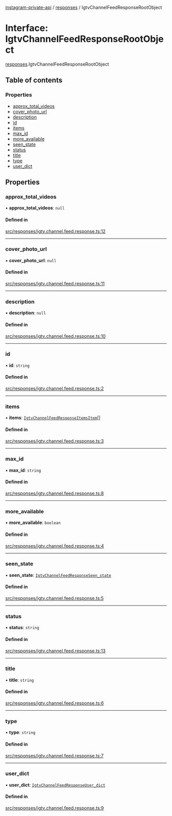[instagram-private-api](../../README.md) / [responses](../../modules/responses.md) / IgtvChannelFeedResponseRootObject

# Interface: IgtvChannelFeedResponseRootObject

[responses](../../modules/responses.md).IgtvChannelFeedResponseRootObject

## Table of contents

### Properties

- [approx\_total\_videos](IgtvChannelFeedResponseRootObject.md#approx_total_videos)
- [cover\_photo\_url](IgtvChannelFeedResponseRootObject.md#cover_photo_url)
- [description](IgtvChannelFeedResponseRootObject.md#description)
- [id](IgtvChannelFeedResponseRootObject.md#id)
- [items](IgtvChannelFeedResponseRootObject.md#items)
- [max\_id](IgtvChannelFeedResponseRootObject.md#max_id)
- [more\_available](IgtvChannelFeedResponseRootObject.md#more_available)
- [seen\_state](IgtvChannelFeedResponseRootObject.md#seen_state)
- [status](IgtvChannelFeedResponseRootObject.md#status)
- [title](IgtvChannelFeedResponseRootObject.md#title)
- [type](IgtvChannelFeedResponseRootObject.md#type)
- [user\_dict](IgtvChannelFeedResponseRootObject.md#user_dict)

## Properties

### approx\_total\_videos

• **approx\_total\_videos**: ``null``

#### Defined in

[src/responses/igtv.channel.feed.response.ts:12](https://github.com/Nerixyz/instagram-private-api/blob/b3351b9/src/responses/igtv.channel.feed.response.ts#L12)

___

### cover\_photo\_url

• **cover\_photo\_url**: ``null``

#### Defined in

[src/responses/igtv.channel.feed.response.ts:11](https://github.com/Nerixyz/instagram-private-api/blob/b3351b9/src/responses/igtv.channel.feed.response.ts#L11)

___

### description

• **description**: ``null``

#### Defined in

[src/responses/igtv.channel.feed.response.ts:10](https://github.com/Nerixyz/instagram-private-api/blob/b3351b9/src/responses/igtv.channel.feed.response.ts#L10)

___

### id

• **id**: `string`

#### Defined in

[src/responses/igtv.channel.feed.response.ts:2](https://github.com/Nerixyz/instagram-private-api/blob/b3351b9/src/responses/igtv.channel.feed.response.ts#L2)

___

### items

• **items**: [`IgtvChannelFeedResponseItemsItem`](IgtvChannelFeedResponseItemsItem.md)[]

#### Defined in

[src/responses/igtv.channel.feed.response.ts:3](https://github.com/Nerixyz/instagram-private-api/blob/b3351b9/src/responses/igtv.channel.feed.response.ts#L3)

___

### max\_id

• **max\_id**: `string`

#### Defined in

[src/responses/igtv.channel.feed.response.ts:8](https://github.com/Nerixyz/instagram-private-api/blob/b3351b9/src/responses/igtv.channel.feed.response.ts#L8)

___

### more\_available

• **more\_available**: `boolean`

#### Defined in

[src/responses/igtv.channel.feed.response.ts:4](https://github.com/Nerixyz/instagram-private-api/blob/b3351b9/src/responses/igtv.channel.feed.response.ts#L4)

___

### seen\_state

• **seen\_state**: [`IgtvChannelFeedResponseSeen_state`](IgtvChannelFeedResponseSeen_state.md)

#### Defined in

[src/responses/igtv.channel.feed.response.ts:5](https://github.com/Nerixyz/instagram-private-api/blob/b3351b9/src/responses/igtv.channel.feed.response.ts#L5)

___

### status

• **status**: `string`

#### Defined in

[src/responses/igtv.channel.feed.response.ts:13](https://github.com/Nerixyz/instagram-private-api/blob/b3351b9/src/responses/igtv.channel.feed.response.ts#L13)

___

### title

• **title**: `string`

#### Defined in

[src/responses/igtv.channel.feed.response.ts:6](https://github.com/Nerixyz/instagram-private-api/blob/b3351b9/src/responses/igtv.channel.feed.response.ts#L6)

___

### type

• **type**: `string`

#### Defined in

[src/responses/igtv.channel.feed.response.ts:7](https://github.com/Nerixyz/instagram-private-api/blob/b3351b9/src/responses/igtv.channel.feed.response.ts#L7)

___

### user\_dict

• **user\_dict**: [`IgtvChannelFeedResponseUser_dict`](IgtvChannelFeedResponseUser_dict.md)

#### Defined in

[src/responses/igtv.channel.feed.response.ts:9](https://github.com/Nerixyz/instagram-private-api/blob/b3351b9/src/responses/igtv.channel.feed.response.ts#L9)
